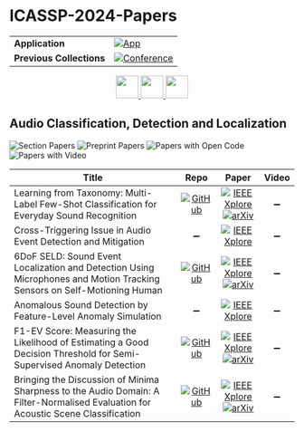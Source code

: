 # ICASSP-2024-Papers

<table>
    <tr>
        <td><strong>Application</strong></td>
        <td>
            <a href="https://huggingface.co/spaces/DmitryRyumin/NewEraAI-Papers" style="float:left;">
                <img src="https://img.shields.io/badge/🤗-NewEraAI--Papers-FFD21F.svg" alt="App" />
            </a>
        </td>
    </tr>
    <tr>
        <td><strong>Previous Collections</strong></td>
        <td>
            <a href="https://github.com/DmitryRyumin/ICASSP-2023-24-Papers/blob/main/README_2023.md">
                <img src="http://img.shields.io/badge/ICASSP-2023-0073AE.svg" alt="Conference">
            </a>
        </td>
    </tr>
</table>

<div align="center">
    <a href="https://github.com/DmitryRyumin/ICASSP-2023-24-Papers/blob/main/sections/2024/main/SLP-L7.md">
        <img src="https://cdn.jsdelivr.net/gh/DmitryRyumin/NewEraAI-Papers@main/images/left.svg" width="40" alt="" />
    </a>
    <a href="https://github.com/DmitryRyumin/ICASSP-2023-24-Papers/">
        <img src="https://cdn.jsdelivr.net/gh/DmitryRyumin/NewEraAI-Papers@main/images/home.svg" width="40" alt="" />
    </a>
    <a href="https://github.com/DmitryRyumin/ICASSP-2023-24-Papers/blob/main/sections/2024/main/MLSP-L6.md">
        <img src="https://cdn.jsdelivr.net/gh/DmitryRyumin/NewEraAI-Papers@main/images/right.svg" width="40" alt="" />
    </a>
</div>

## Audio Classification, Detection and Localization

![Section Papers](https://img.shields.io/badge/Section%20Papers-6-42BA16) ![Preprint Papers](https://img.shields.io/badge/Preprint%20Papers-3-b31b1b) ![Papers with Open Code](https://img.shields.io/badge/Papers%20with%20Open%20Code-2-1D7FBF) ![Papers with Video](https://img.shields.io/badge/Papers%20with%20Video-0-FF0000)

| **Title** | **Repo** | **Paper** | **Video** |
|-----------|:--------:|:---------:|:---------:|
| Learning from Taxonomy: Multi-Label Few-Shot Classification for Everyday Sound Recognition | [![GitHub](https://img.shields.io/github/stars/JinhuaLiang/LaD-ProtoNet?style=flat)](https://github.com/JinhuaLiang/LaD-ProtoNet) | [![IEEE Xplore](https://img.shields.io/badge/IEEE-10446908-E4A42C.svg)](https://ieeexplore.ieee.org/document/10446908) <br /> [![arXiv](https://img.shields.io/badge/arXiv-2212.08952-b31b1b.svg)](https://arxiv.org/abs/2212.08952) | :heavy_minus_sign: |
| Cross-Triggering Issue in Audio Event Detection and Mitigation | :heavy_minus_sign: | [![IEEE Xplore](https://img.shields.io/badge/IEEE-10445742-E4A42C.svg)](https://ieeexplore.ieee.org/document/10445742) | :heavy_minus_sign: |
| 6DoF SELD: Sound Event Localization and Detection Using Microphones and Motion Tracking Sensors on Self-Motioning Human | [![GitHub](https://img.shields.io/github/stars/nttrd-mdlab/6dof-seld?style=flat)](https://github.com/nttrd-mdlab/6dof-seld) | [![IEEE Xplore](https://img.shields.io/badge/IEEE-10446749-E4A42C.svg)](https://ieeexplore.ieee.org/document/10446749) <br /> [![arXiv](https://img.shields.io/badge/arXiv-2403.01670-b31b1b.svg)](https://arxiv.org/abs/2403.01670) | :heavy_minus_sign: |
| Anomalous Sound Detection by Feature-Level Anomaly Simulation | :heavy_minus_sign: | [![IEEE Xplore](https://img.shields.io/badge/IEEE-10447941-E4A42C.svg)](https://ieeexplore.ieee.org/document/10447941) | :heavy_minus_sign: |
| F1-EV Score: Measuring the Likelihood of Estimating a Good Decision Threshold for Semi-Supervised Anomaly Detection | [![GitHub](https://img.shields.io/github/stars/wilkinghoff/f1-ev?style=flat)](https://github.com/wilkinghoff/f1-ev) | [![IEEE Xplore](https://img.shields.io/badge/IEEE-10446011-E4A42C.svg)](https://ieeexplore.ieee.org/document/10446011) <br /> [![arXiv](https://img.shields.io/badge/arXiv-2312.09143-b31b1b.svg)](https://arxiv.org/abs/2312.09143) | :heavy_minus_sign: |
| Bringing the Discussion of Minima Sharpness to the Audio Domain: A Filter-Normalised Evaluation for Acoustic Scene Classification | [![GitHub](https://img.shields.io/github/stars/EIHW/ASC_Sharpness?style=flat)](https://github.com/EIHW/ASC_Sharpness) | [![IEEE Xplore](https://img.shields.io/badge/IEEE-10446177-E4A42C.svg)](https://ieeexplore.ieee.org/document/10446177) <br /> [![arXiv](https://img.shields.io/badge/arXiv-2309.16369-b31b1b.svg)](http://arxiv.org/abs/2309.16369) | :heavy_minus_sign: |
